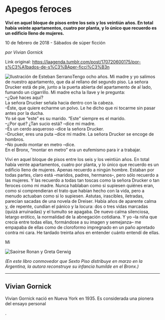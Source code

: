# Apegos feroces

**Viví en aquel bloque de pisos entre los seis y los veintiún años. En total había veinte apartamentos, cuatro por planta, y lo único que recuerdo es un edificio lleno de mujeres.**

10 de febrero de 2018 - Sábados de súper ficción

_por Vivian Gornick_

Link original: https://laagenda.tumblr.com/post/170720600175/por-s%C3%A1bados-de-s%C3%BAper-ficci%C3%B3n

![Ilustración de Esteban Serrano](https://64.media.tumblr.com/42956619daf46044837d3ab7b2c8b12a/tumblr_inline_pk0qs42gNq1t6q87u_500.jpg)Tengo ocho años. Mi madre y yo salimos de nuestro apartamento, que da al rellano del segundo piso. La señora Drucker está de pie, junto a la puerta abierta del apartamento de al lado, fumando un cigarrillo. Mi madre echa la llave y le pregunta:  
–¿Qué haces aquí?  
La señora Drucker señala hacia dentro con la cabeza.  
–Éste, que quiere echarme un polvo. Le he dicho que ni tocarme sin pasar antes por la ducha.  
Yo sé que “este” es su marido. “Este” siempre es el marido.  
–¿Por qué? ¿Tan sucio está? –dice mi madre.  
–Es un cerdo asqueroso –dice la señora Drucker.  
–Drucker, eres una puta –dice mi madre. La señora Drucker se encoge de hombros.  
–No puedo montar en metro –dice.  
En el Bronx, “montar en metro” era un eufemismo para ir a trabajar.  
  
Viví en aquel bloque de pisos entre los seis y los veintiún años. En total había veinte apartamentos, cuatro por planta, y lo único que recuerdo es un edificio lleno de mujeres. Apenas recuerdo a ningún hombre. Estaban por todas partes, claro está –maridos, padres, hermanos–, pero sólo recuerdo a las mujeres. Y las recuerdo a todas tan toscas como la señora Drucker o tan feroces como mi madre. Nunca hablaban como si supiesen quiénes eran, como si comprendieran el trato que habían hecho con la vida, pero a menudo actuaban como si lo supiesen. Astutas, irascibles, iletradas, parecían sacadas de una novela de Dreiser. Había años de aparente calma y, de repente, cundían el pánico y la locura: dos o tres vidas marcadas (quizá arruinadas) y el tumulto se apagaba. De nuevo calma silenciosa, letargo erótico, la normalidad de la abnegación cotidiana. Y yo –la niña que crecía entre todas ellas, formándose a su imagen y semejanza– me empapaba de ellas como de cloroformo impregnado en un paño apretado contra mi cara. He tardado treinta años en entender cuánto entendí de ellas.  
  
Mi 

![Saoirse Ronan y Greta Gerwig](https://64.media.tumblr.com/1198f6636edc516abaa24f393ae399eb/tumblr_inline_pk0qs6HcHZ1t6q87u_250.png)  
  
  
  
  
  
  
  
  
  
  
  
  
  
  
  
  
  
  
  
  
  
  
  
  
  
*(En este libro conmovedor que Sexto Piso distribuye en marzo en la Argentina, la autora reconstruye su infancia humilde en el Bronx.)*

---

Vivian Gornick
--------------

 Vivian Gornick nació en Nueva York en 1935. Es considerada una pionera del ensayo personal



.

